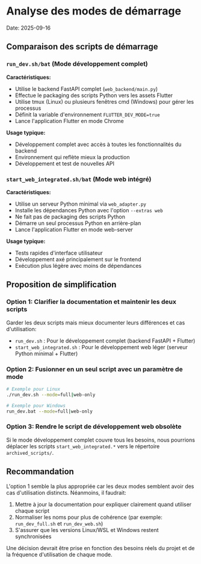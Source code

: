 <!--
RÉFÉRENCES CROISÉES:
- Ce fichier est référencé dans: [README.md:93]
- Ce fichier est référencé dans: [docs/installation.md:280]
-->

# Analyse des modes de démarrage

Date: 2025-09-16

## Comparaison des scripts de démarrage

### `run_dev.sh/bat` (Mode développement complet)

**Caractéristiques:**

- Utilise le backend FastAPI complet (`web_backend/main.py`)
- Effectue le packaging des scripts Python vers les assets Flutter
- Utilise tmux (Linux) ou plusieurs fenêtres cmd (Windows) pour gérer les processus
- Définit la variable d'environnement `FLUTTER_DEV_MODE=true`
- Lance l'application Flutter en mode Chrome

**Usage typique:**

- Développement complet avec accès à toutes les fonctionnalités du backend
- Environnement qui reflète mieux la production
- Développement et test de nouvelles API

### `start_web_integrated.sh/bat` (Mode web intégré)

**Caractéristiques:**

- Utilise un serveur Python minimal via `web_adapter.py`
- Installe les dépendances Python avec l'option `--extras web`
- Ne fait pas de packaging des scripts Python
- Démarre un seul processus Python en arrière-plan
- Lance l'application Flutter en mode web-server

**Usage typique:**
- Tests rapides d'interface utilisateur
- Développement axé principalement sur le frontend
- Exécution plus légère avec moins de dépendances

## Proposition de simplification

### Option 1: Clarifier la documentation et maintenir les deux scripts

Garder les deux scripts mais mieux documenter leurs différences et cas d'utilisation:

- `run_dev.sh` : Pour le développement complet (backend FastAPI + Flutter)
- `start_web_integrated.sh` : Pour le développement web léger (serveur Python minimal + Flutter)

### Option 2: Fusionner en un seul script avec un paramètre de mode

```bash
# Exemple pour Linux
./run_dev.sh --mode=full|web-only

# Exemple pour Windows
run_dev.bat --mode=full|web-only
```

### Option 3: Rendre le script de développement web obsolète

Si le mode développement complet couvre tous les besoins, nous pourrions déplacer les scripts `start_web_integrated.*` vers le répertoire `archived_scripts/`.

## Recommandation

L'option 1 semble la plus appropriée car les deux modes semblent avoir des cas d'utilisation distincts. Néanmoins, il faudrait:

1. Mettre à jour la documentation pour expliquer clairement quand utiliser chaque script
2. Normaliser les noms pour plus de cohérence (par exemple: `run_dev_full.sh` et `run_dev_web.sh`)
3. S'assurer que les versions Linux/WSL et Windows restent synchronisées

Une décision devrait être prise en fonction des besoins réels du projet et de la fréquence d'utilisation de chaque mode.

